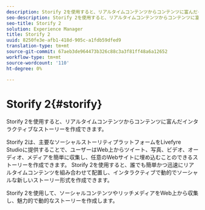 ```yaml
---
description: Storify 2を使用すると、リアルタイムコンテンツからコンテンツに富んだインタラクティブなストーリーを作成できます。
seo-description: Storify 2を使用すると、リアルタイムコンテンツからコンテンツに富んだインタラクティブなストーリーを作成できます。
seo-title: Storify 2
solution: Experience Manager
title: Storify 2
uuid: 8250fe3e-afb1-418d-905c-a1fdb59dfed9
translation-type: tm+mt
source-git-commit: 67aeb3de964473b326c88c3a3f81ff48a6a12652
workflow-type: tm+mt
source-wordcount: '110'
ht-degree: 0%

---
```



# Storify 2{#storify}

Storify 2を使用すると、リアルタイムコンテンツからコンテンツに富んだインタラクティブなストーリーを作成できます。

Storify 2は、主要なソーシャルストーリティプラットフォームをLivefyre Studioに提供することで、ユーザーはWeb上からツイート、写真、ビデオ、オーディオ、メディアを簡単に収集し、任意のWebサイトに埋め込むことのできるストーリーを作成できます。 Storify 2を使用すると、誰でも簡単かつ迅速にリアルタイムコンテンツを組み合わせて配置し、インタラクティブで動的でソーシャルな新しいストーリー形式を作成できます。

Storify 2を使用して、ソーシャルコンテンツやリッチメディアをWeb上から収集し、魅力的で動的なストーリーを作成します。
